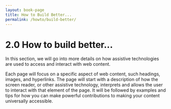 ```yaml
---
layout: book-page
title: How to Build Better...
permalink: /howto/build-better/
---
```

# 2.0 How to build better...

In this section, we will go into more details on how assistive technologies are used to access and interact with web content.

Each page will focus on a specific aspect of web content, such headings, images, and hyperlinks. The page will start with a description of how the screen reader, or other assistive technology, interprets and allows the user to interact with that element of the page. It will be followed by examples and tips for how you can make powerful contributions to making your content universally accessible.  

